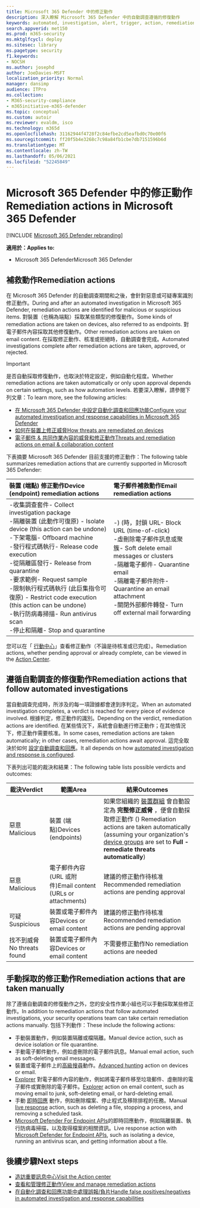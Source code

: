 ```yaml
---
title: Microsoft 365 Defender 中的修正動作
description: 深入瞭解 Microsoft 365 Defender 中的自動調查遵循的修復動作
keywords: automated, investigation, alert, trigger, action, remediation, 自動化, 調查, 警示, 觸發, 動作, 補救
search.appverid: met150
ms.prod: m365-security
ms.mktglfcycl: deploy
ms.sitesec: library
ms.pagetype: security
f1.keywords:
- NOCSH
ms.author: josephd
author: JoeDavies-MSFT
localization_priority: Normal
manager: dansimp
audience: ITPro
ms.collection:
- M365-security-compliance
- m365initiative-m365-defender
ms.topic: conceptual
ms.custom: autoir
ms.reviewer: evaldm, isco
ms.technology: m365d
ms.openlocfilehash: 31162944f4728f2c84efbe2cd5eafbd0c70e00f6
ms.sourcegitcommit: ff20f5b4e3268c7c98a84fb1cbe7db7151596b6d
ms.translationtype: MT
ms.contentlocale: zh-TW
ms.lasthandoff: 05/06/2021
ms.locfileid: "52245849"
---
```

# <a name="remediation-actions-in-microsoft-365-defender"></a><span data-ttu-id="ae9a0-104">Microsoft 365 Defender 中的修正動作</span><span class="sxs-lookup"><span data-stu-id="ae9a0-104">Remediation actions in Microsoft 365 Defender</span></span>

[!INCLUDE [Microsoft 365 Defender rebranding](../includes/microsoft-defender.md)]


<span data-ttu-id="ae9a0-105">**適用於：**</span><span class="sxs-lookup"><span data-stu-id="ae9a0-105">**Applies to:**</span></span>
- <span data-ttu-id="ae9a0-106">Microsoft 365 Defender</span><span class="sxs-lookup"><span data-stu-id="ae9a0-106">Microsoft 365 Defender</span></span>

## <a name="remediation-actions"></a><span data-ttu-id="ae9a0-107">補救動作</span><span class="sxs-lookup"><span data-stu-id="ae9a0-107">Remediation actions</span></span>

<span data-ttu-id="ae9a0-108">在 Microsoft 365 Defender 的自動調查期間和之後，會針對惡意或可疑專案識別修正動作。</span><span class="sxs-lookup"><span data-stu-id="ae9a0-108">During and after an automated investigation in Microsoft 365 Defender, remediation actions are identified for malicious or suspicious items.</span></span> <span data-ttu-id="ae9a0-109">對裝置（也稱為端點）採取某些類型的修復動作。</span><span class="sxs-lookup"><span data-stu-id="ae9a0-109">Some kinds of remediation actions are taken on devices, also referred to as endpoints.</span></span> <span data-ttu-id="ae9a0-110">對電子郵件內容採取其他修復動作。</span><span class="sxs-lookup"><span data-stu-id="ae9a0-110">Other remediation actions are taken on email content.</span></span> <span data-ttu-id="ae9a0-111">在採取修正動作、核准或拒絕時，自動調查會完成。</span><span class="sxs-lookup"><span data-stu-id="ae9a0-111">Automated investigations complete after remediation actions are taken, approved, or rejected.</span></span>

> [!IMPORTANT]
> <span data-ttu-id="ae9a0-112">是否自動採取修復動作，也取決於特定設定，例如自動化程度。</span><span class="sxs-lookup"><span data-stu-id="ae9a0-112">Whether remediation actions are taken automatically or only upon approval depends on certain settings, such as how automation levels.</span></span> <span data-ttu-id="ae9a0-113">若要深入瞭解，請參閱下列文章：</span><span class="sxs-lookup"><span data-stu-id="ae9a0-113">To learn more, see the following articles:</span></span>
> - [<span data-ttu-id="ae9a0-114">在 Microsoft 365 Defender 中設定自動化調查和回應功能</span><span class="sxs-lookup"><span data-stu-id="ae9a0-114">Configure your automated investigation and response capabilities in Microsoft 365 Defender</span></span>](m365d-configure-auto-investigation-response.md)
> - [<span data-ttu-id="ae9a0-115">如何在裝置上修正威脅</span><span class="sxs-lookup"><span data-stu-id="ae9a0-115">How threats are remediated on devices</span></span>](../defender-endpoint/automated-investigations.md)
> - [<span data-ttu-id="ae9a0-116">電子郵件 & 共同作業內容的威脅和修正動作</span><span class="sxs-lookup"><span data-stu-id="ae9a0-116">Threats and remediation actions on email & collaboration content</span></span>](../office-365-security/air-remediation-actions.md#threats-and-remediation-actions)

<span data-ttu-id="ae9a0-117">下表摘要 Microsoft 365 Defender 目前支援的修正動作：</span><span class="sxs-lookup"><span data-stu-id="ae9a0-117">The following table summarizes remediation actions that are currently supported in Microsoft 365 Defender:</span></span> 

|<span data-ttu-id="ae9a0-118">裝置 (端點) 修正動作</span><span class="sxs-lookup"><span data-stu-id="ae9a0-118">Device (endpoint) remediation actions</span></span>  |<span data-ttu-id="ae9a0-119">電子郵件補救動作</span><span class="sxs-lookup"><span data-stu-id="ae9a0-119">Email remediation actions</span></span>  |
|:---------|:---------|
|<span data-ttu-id="ae9a0-120">-收集調查套件</span><span class="sxs-lookup"><span data-stu-id="ae9a0-120">- Collect investigation package</span></span> <br/><span data-ttu-id="ae9a0-121">-隔離裝置 (此動作可復原) </span><span class="sxs-lookup"><span data-stu-id="ae9a0-121">- Isolate device (this action can be undone)</span></span><br/><span data-ttu-id="ae9a0-122">-下架電腦</span><span class="sxs-lookup"><span data-stu-id="ae9a0-122">- Offboard machine</span></span> <br/><span data-ttu-id="ae9a0-123">-發行程式碼執行</span><span class="sxs-lookup"><span data-stu-id="ae9a0-123">- Release code execution</span></span> <br/><span data-ttu-id="ae9a0-124">-從隔離區發行</span><span class="sxs-lookup"><span data-stu-id="ae9a0-124">- Release from quarantine</span></span> <br/><span data-ttu-id="ae9a0-125">-要求範例</span><span class="sxs-lookup"><span data-stu-id="ae9a0-125">- Request sample</span></span> <br/><span data-ttu-id="ae9a0-126">-限制執行程式碼執行 (此巨集指令可復原) </span><span class="sxs-lookup"><span data-stu-id="ae9a0-126">- Restrict code execution (this action can be undone)</span></span> <br/><span data-ttu-id="ae9a0-127">-執行防病毒掃描</span><span class="sxs-lookup"><span data-stu-id="ae9a0-127">- Run antivirus scan</span></span> <br/><span data-ttu-id="ae9a0-128">-停止和隔離</span><span class="sxs-lookup"><span data-stu-id="ae9a0-128">- Stop and quarantine</span></span>      |<span data-ttu-id="ae9a0-129">-)  (時，封鎖 URL</span><span class="sxs-lookup"><span data-stu-id="ae9a0-129">- Block URL (time-of-click)</span></span><br/><span data-ttu-id="ae9a0-130">-虛刪除電子郵件訊息或聚簇</span><span class="sxs-lookup"><span data-stu-id="ae9a0-130">- Soft delete email messages or clusters</span></span><br/><span data-ttu-id="ae9a0-131">-隔離電子郵件</span><span class="sxs-lookup"><span data-stu-id="ae9a0-131">- Quarantine email</span></span><br/><span data-ttu-id="ae9a0-132">-隔離電子郵件附件</span><span class="sxs-lookup"><span data-stu-id="ae9a0-132">- Quarantine an email attachment</span></span><br/><span data-ttu-id="ae9a0-133">-關閉外部郵件轉發</span><span class="sxs-lookup"><span data-stu-id="ae9a0-133">- Turn off external mail forwarding</span></span>          |

<span data-ttu-id="ae9a0-134">您可以在「 [行動中心](m365d-action-center.md)」查看修正動作（不論是待核准或已完成）。</span><span class="sxs-lookup"><span data-stu-id="ae9a0-134">Remediation actions, whether pending approval or already complete, can be viewed in the [Action Center](m365d-action-center.md).</span></span>

## <a name="remediation-actions-that-follow-automated-investigations"></a><span data-ttu-id="ae9a0-135">遵循自動調查的修復動作</span><span class="sxs-lookup"><span data-stu-id="ae9a0-135">Remediation actions that follow automated investigations</span></span>

<span data-ttu-id="ae9a0-136">當自動調查完成時，所涉及的每一項證據都會達到序判定。</span><span class="sxs-lookup"><span data-stu-id="ae9a0-136">When an automated investigation completes, a verdict is reached for every piece of evidence involved.</span></span> <span data-ttu-id="ae9a0-137">根據判定，修正動作的識別。</span><span class="sxs-lookup"><span data-stu-id="ae9a0-137">Depending on the verdict, remediation actions are identified.</span></span> <span data-ttu-id="ae9a0-138">在某些情況下，系統會自動進行修正動作；在其他情況下，修正動作需要核准。</span><span class="sxs-lookup"><span data-stu-id="ae9a0-138">In some cases, remediation actions are taken automatically; in other cases, remediation actions await approval.</span></span> <span data-ttu-id="ae9a0-139">這完全取決於如何 [設定自動調查和回應](m365d-configure-auto-investigation-response.md)。</span><span class="sxs-lookup"><span data-stu-id="ae9a0-139">It all depends on how [automated investigation and response is configured](m365d-configure-auto-investigation-response.md).</span></span>

<span data-ttu-id="ae9a0-140">下表列出可能的裁決和結果：</span><span class="sxs-lookup"><span data-stu-id="ae9a0-140">The following table lists possible verdicts and outcomes:</span></span>

| <span data-ttu-id="ae9a0-141">裁決</span><span class="sxs-lookup"><span data-stu-id="ae9a0-141">Verdict</span></span>    | <span data-ttu-id="ae9a0-142">範圍</span><span class="sxs-lookup"><span data-stu-id="ae9a0-142">Area</span></span>    | <span data-ttu-id="ae9a0-143">結果</span><span class="sxs-lookup"><span data-stu-id="ae9a0-143">Outcomes</span></span>|
|------|------|------|
| <span data-ttu-id="ae9a0-144">惡意</span><span class="sxs-lookup"><span data-stu-id="ae9a0-144">Malicious</span></span>    | <span data-ttu-id="ae9a0-145">裝置 (端點)</span><span class="sxs-lookup"><span data-stu-id="ae9a0-145">Devices (endpoints)</span></span>    | <span data-ttu-id="ae9a0-146">如果您組織的 [裝置群組](m365d-configure-auto-investigation-response.md#review-or-change-the-automation-level-for-device-groups) 會自動設定為 **完整修正威脅** ，便會自動採取修正動作 () </span><span class="sxs-lookup"><span data-stu-id="ae9a0-146">Remediation actions are taken automatically (assuming your organization's [device groups](m365d-configure-auto-investigation-response.md#review-or-change-the-automation-level-for-device-groups) are set to **Full - remediate threats automatically**)</span></span>|
| <span data-ttu-id="ae9a0-147">惡意</span><span class="sxs-lookup"><span data-stu-id="ae9a0-147">Malicious</span></span>    | <span data-ttu-id="ae9a0-148">電子郵件內容 (URL 或附件)</span><span class="sxs-lookup"><span data-stu-id="ae9a0-148">Email content (URLs or attachments)</span></span> | <span data-ttu-id="ae9a0-149">建議的修正動作待核准</span><span class="sxs-lookup"><span data-stu-id="ae9a0-149">Recommended remediation actions are pending approval</span></span>|
| <span data-ttu-id="ae9a0-150">可疑</span><span class="sxs-lookup"><span data-stu-id="ae9a0-150">Suspicious</span></span>    | <span data-ttu-id="ae9a0-151">裝置或電子郵件內容</span><span class="sxs-lookup"><span data-stu-id="ae9a0-151">Devices or email content</span></span> | <span data-ttu-id="ae9a0-152">建議的修正動作待核准</span><span class="sxs-lookup"><span data-stu-id="ae9a0-152">Recommended remediation actions are pending approval</span></span>|
| <span data-ttu-id="ae9a0-153">找不到威脅</span><span class="sxs-lookup"><span data-stu-id="ae9a0-153">No threats found</span></span>    | <span data-ttu-id="ae9a0-154">裝置或電子郵件內容</span><span class="sxs-lookup"><span data-stu-id="ae9a0-154">Devices or email content</span></span>    | <span data-ttu-id="ae9a0-155">不需要修正動作</span><span class="sxs-lookup"><span data-stu-id="ae9a0-155">No remediation actions are needed</span></span>|


## <a name="remediation-actions-that-are-taken-manually"></a><span data-ttu-id="ae9a0-156">手動採取的修正動作</span><span class="sxs-lookup"><span data-stu-id="ae9a0-156">Remediation actions that are taken manually</span></span>

<span data-ttu-id="ae9a0-157">除了遵循自動調查的修復動作之外，您的安全性作業小組也可以手動採取某些修正動作。</span><span class="sxs-lookup"><span data-stu-id="ae9a0-157">In addition to remediation actions that follow automated investigations, your security operations team can take certain remediation actions manually.</span></span> <span data-ttu-id="ae9a0-158">包括下列動作：</span><span class="sxs-lookup"><span data-stu-id="ae9a0-158">These include the following actions:</span></span>

- <span data-ttu-id="ae9a0-159">手動裝置動作，例如裝置隔離或檔隔離。</span><span class="sxs-lookup"><span data-stu-id="ae9a0-159">Manual device action, such as device isolation or file quarantine.</span></span>
- <span data-ttu-id="ae9a0-160">手動電子郵件動作，例如虛刪除的電子郵件訊息。</span><span class="sxs-lookup"><span data-stu-id="ae9a0-160">Manual email action, such as soft-deleting email messages.</span></span> 
- <span data-ttu-id="ae9a0-161">裝置或電子郵件上的[高級搜尋](../defender-endpoint/advanced-hunting-overview.md)動作。</span><span class="sxs-lookup"><span data-stu-id="ae9a0-161">[Advanced hunting](../defender-endpoint/advanced-hunting-overview.md) action on devices or email.</span></span>
- <span data-ttu-id="ae9a0-162">[Explorer](../office-365-security/threat-explorer.md) 對電子郵件內容的動作，例如將電子郵件移至垃圾郵件、虛刪除的電子郵件或實刪除的電子郵件。</span><span class="sxs-lookup"><span data-stu-id="ae9a0-162">[Explorer](../office-365-security/threat-explorer.md) action on email content, such as moving email to junk, soft-deleting email, or hard-deleting email.</span></span>
- <span data-ttu-id="ae9a0-163">手動 [即時回應](https://docs.microsoft.com/windows/security/threat-protection/microsoft-defender-atp/live-response) 動作，例如刪除檔案、停止程式及移除排程的任務。</span><span class="sxs-lookup"><span data-stu-id="ae9a0-163">Manual [live response](https://docs.microsoft.com/windows/security/threat-protection/microsoft-defender-atp/live-response) action, such as deleting a file, stopping a process, and removing a scheduled task.</span></span>
- <span data-ttu-id="ae9a0-164">[Microsoft Defender For Endpoint APIs](../defender-endpoint/management-apis.md#microsoft-defender-for-endpoint-apis)的即時回應動作，例如隔離裝置、執行防病毒掃描，以及取得檔案的相關資訊。</span><span class="sxs-lookup"><span data-stu-id="ae9a0-164">Live response action with [Microsoft Defender for Endpoint APIs](../defender-endpoint/management-apis.md#microsoft-defender-for-endpoint-apis), such as isolating a device, running an antivirus scan, and getting information about a file.</span></span> 

## <a name="next-steps"></a><span data-ttu-id="ae9a0-165">後續步驟</span><span class="sxs-lookup"><span data-stu-id="ae9a0-165">Next steps</span></span>

- [<span data-ttu-id="ae9a0-166">造訪重要訊息中心</span><span class="sxs-lookup"><span data-stu-id="ae9a0-166">Visit the Action center</span></span>](m365d-action-center.md)
- [<span data-ttu-id="ae9a0-167">查看和管理修正動作</span><span class="sxs-lookup"><span data-stu-id="ae9a0-167">View and manage remediation actions</span></span>]( m365d-autoir-actions.md)
- [<span data-ttu-id="ae9a0-168">在自動化調查和回應功能中處理誤報/負片</span><span class="sxs-lookup"><span data-stu-id="ae9a0-168">Handle false positives/negatives in automated investigation and response capabilities</span></span>](m365d-autoir-report-false-positives-negatives.md)
